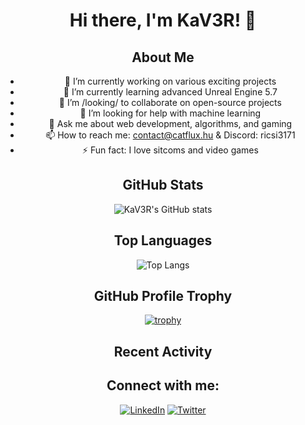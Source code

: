 <div align="center">
  <h1>Hi there, I'm KaV3R! 👋</h1>
  

  ## About Me

  - 🔭 I’m currently working on various exciting projects
  - 🌱 I’m currently learning advanced Unreal Engine 5.7
  - 👯 I’m /looking/ to collaborate on open-source projects
  - 🤔 I’m looking for help with machine learning
  - 💬 Ask me about web development, algorithms, and gaming
  - 📫 How to reach me: contact@catflux.hu & Discord: ricsi3171
  - ⚡ Fun fact: I love sitcoms and video games

  ## GitHub Stats

  ![KaV3R's GitHub stats](https://github-readme-stats.vercel.app/api?username=KaV3R&show_icons=true&theme=radical)

  ## Top Languages

  ![Top Langs](https://github-readme-stats.vercel.app/api/top-langs/?username=KaV3R&layout=compact&theme=radical)

  ## GitHub Profile Trophy

  [![trophy](https://github-profile-trophy.vercel.app/?username=KaV3R&theme=onedark)](https://github.com/ryo-ma/github-profile-trophy)

  ## Recent Activity

  <!--START_SECTION:activity-->
  <!--END_SECTION:activity-->

  ## Connect with me:

  [![LinkedIn](https://img.shields.io/badge/-LinkedIn-blue?style=flat&logo=Linkedin&logoColor=white)](https://www.linkedin.com/in/richard-heimberger-268656280)
  [![Twitter](https://img.shields.io/badge/-Twitter-blue?style=flat&logo=Twitter&logoColor=white)](https://x.com/KaV3Rcsgo)

</div>

